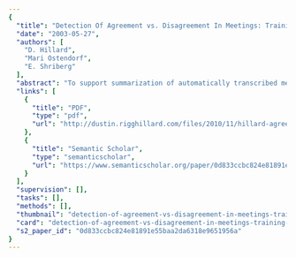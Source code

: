 ```yaml
---
{
  "title": "Detection Of Agreement vs. Disagreement In Meetings: Training With Unlabeled Data",
  "date": "2003-05-27",
  "authors": [
    "D. Hillard",
    "Mari Ostendorf",
    "E. Shriberg"
  ],
  "abstract": "To support summarization of automatically transcribed meetings, we introduce a classifier to recognize agreement or disagreement utterances, utilizing both word-based and prosodic cues. We show that hand-labeling efforts can be minimized by using unsupervised training on a large unlabeled data set combined with supervised training on a small amount of data. For ASR transcripts with over 45% WER, the system recovers nearly 80% of agree/disagree utterances with a confusion rate of only 3%.",
  "links": [
    {
      "title": "PDF",
      "type": "pdf",
      "url": "http://dustin.rigghillard.com/files/2010/11/hillard-agree-disagree.pdf"
    },
    {
      "title": "Semantic Scholar",
      "type": "semanticscholar",
      "url": "https://www.semanticscholar.org/paper/0d833ccbc824e81891e55baa2da6318e9651956a"
    }
  ],
  "supervision": [],
  "tasks": [],
  "methods": [],
  "thumbnail": "detection-of-agreement-vs-disagreement-in-meetings-training-with-unlabeled-data-thumb.jpg",
  "card": "detection-of-agreement-vs-disagreement-in-meetings-training-with-unlabeled-data-card.jpg",
  "s2_paper_id": "0d833ccbc824e81891e55baa2da6318e9651956a"
}
---
```


